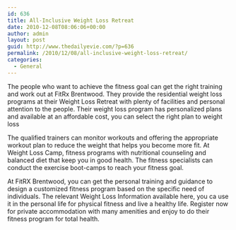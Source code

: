```yaml
---
id: 636
title: All-Inclusive Weight Loss Retreat
date: 2010-12-08T08:06:06+00:00
author: admin
layout: post
guid: http://www.thedailyevie.com/?p=636
permalink: /2010/12/08/all-inclusive-weight-loss-retreat/
categories:
  - General
---
```

The people who want to achieve the fitness goal can get the right training and work out at FitRx Brentwood. They provide the residential weight loss programs at their Weight Loss Retreat with plenty of facilities and personal attention to the people. Their weight loss program has personalized plans and available at an affordable cost, you can select the right plan to weight loss

The qualified trainers can monitor workouts and offering the appropriate workout plan to reduce the weight that helps you become more fit. At Weight Loss Camp, fitness programs with nutritional counseling and balanced diet that keep you in good health. The fitness specialists can conduct the exercise boot-camps to reach your fitness goal.

At FitRX Brentwood, you can get the personal training and guidance to design a customized fitness program based on the specific need of individuals. The relevant Weight Loss Information available here, you ca use it in the personal life for physical fitness and live a healthy life. Register now for private accommodation with many amenities and enjoy to do their fitness program for total health.